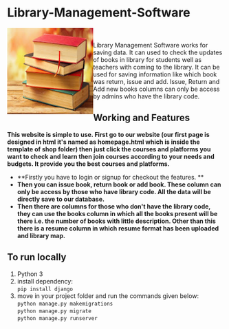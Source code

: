 # Library-Management-Software
<img src = "/clg/static/book.jpg" height = "200" width="200" align="left"><br />

Library Management Software works for saving data. It can used to check the updates of books in library for students well as teachers with coming to the library. It can be used for saving information like which book was return, issue and add. Issue, Return and Add new books columns can only be access by admins who have the library code.


## Working and Features

**This website is simple to use. First go to our website (our first page is designed in html it's named as homepage.html which is inside the template of shop folder) then just click the courses and platforms you want to check and learn then join courses according to your needs and budgets. It provide you the best courses and platforms.**
* **Firstly you have to login or signup for checkout the features. **
* **Then you can issue book, return book or add book. These column can only be access by those who have library code. All the data will be directly save to our database.**
* **Then there are columns for those who don't have the library code, they can use the books column in which all the books present will be there i.e. the number of books with little description. Other than this there is a resume column in which resume format has been uploaded and library map.**

## To run locally

1. Python 3
2. install dependency: \
     `pip install django`
3. move in your project folder and run the commands given below:\
     `python manage.py makemigrations`\
     `python manage.py migrate`\
     `python manage.py runserver`
